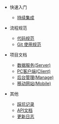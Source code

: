 - 快速入门

  - [持续集成](ci.md)

- 流程规范

  - [代码规范](codespecification.md)
  - [Git 使用规范](gitspecification.md)

- 项目文档

  - [数据服务(Server)](server)
  - [PC客户端(Client)](client)
  - [后台管理(Manage)](manage)
  - [移动网站(Mobile)](mobile)

- 其他

  - [踩坑记录](problemrecord.md)
  - [API文档](API.md)
  - [更新日志](CHANGELOG)
